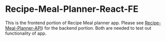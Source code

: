 # Recipe-Meal-Planner-React-FE
This is the frontend portion of Recipe Meal planner app. Please see  [Recipe-Meal-Planner-API]([https://github.com/trungdinh1983/Recipe-Meal-Planner-API)) for the backend portion. Both are needed to test out functionality of app.
